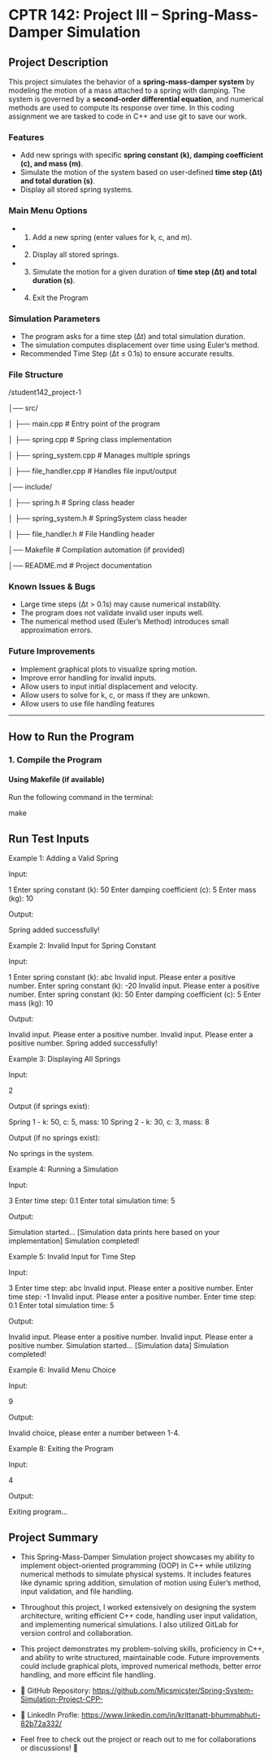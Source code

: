 # CPTR 142: Project III – Spring-Mass-Damper Simulation

## Project Description
This project simulates the behavior of a **spring-mass-damper system** by modeling the motion of a mass attached to a spring with damping. The system is governed by a **second-order differential equation**, and numerical methods are used to compute its response over time. In this coding assignment we are tasked to code in C++ and use git to save our work.



### Features
- Add new springs with specific **spring constant (k), damping coefficient (c), and mass (m)**.
- Simulate the motion of the system based on user-defined **time step (Δt) and total duration (s)**.
- Display all stored spring systems.

### Main Menu Options
- 1. Add a new spring (enter values for k, c, and m).
- 2. Display all stored springs.
- 3. Simulate the motion for a given duration of **time step (Δt) and total duration (s)**.
- 4. Exit the Program

### Simulation Parameters
- The program asks for a time step (Δt) and total simulation duration.
- The simulation computes displacement over time using Euler’s method.
- Recommended Time Step (Δt ≤ 0.1s) to ensure accurate results.

### File Structure

/student142_project-1

│── src/

│   ├── main.cpp          # Entry point of the program

│   ├── spring.cpp        # Spring class implementation

│   ├── spring_system.cpp # Manages multiple springs

│   ├── file_handler.cpp # Handles file input/output

│── include/

│   ├── spring.h          # Spring class header

│   ├── spring_system.h   # SpringSystem class header

│   ├── file_handler.h # File Handling header

│── Makefile              # Compilation automation (if provided)

│── README.md             # Project documentation

### Known Issues & Bugs
- Large time steps (Δt > 0.1s) may cause numerical instability.
- The program does not validate invalid user inputs well.
- The numerical method used (Euler’s Method) introduces small approximation errors.

### Future Improvements
- Implement graphical plots to visualize spring motion.
- Improve error handling for invalid inputs.
- Allow users to input initial displacement and velocity.
- Allow users to solve for k, c, or mass if they are unkown.
- Allow users to use file handling features


---

## How to Run the Program

### 1. Compile the Program
#### Using Makefile (if available)
Run the following command in the terminal:

make

## Run Test Inputs

Example 1: Adding a Valid Spring

Input:

1
Enter spring constant (k): 50
Enter damping coefficient (c): 5
Enter mass (kg): 10

Output:

Spring added successfully!

Example 2: Invalid Input for Spring Constant

Input:

1
Enter spring constant (k): abc
Invalid input. Please enter a positive number.
Enter spring constant (k): -20
Invalid input. Please enter a positive number.
Enter spring constant (k): 50
Enter damping coefficient (c): 5
Enter mass (kg): 10

Output:

Invalid input. Please enter a positive number.
Invalid input. Please enter a positive number.
Spring added successfully!

Example 3: Displaying All Springs

Input:

2

Output (if springs exist):

Spring 1 - k: 50, c: 5, mass: 10
Spring 2 - k: 30, c: 3, mass: 8

Output (if no springs exist):

No springs in the system.

Example 4: Running a Simulation

Input:

3
Enter time step: 0.1
Enter total simulation time: 5

Output:

Simulation started...
[Simulation data prints here based on your implementation]
Simulation completed!

Example 5: Invalid Input for Time Step

Input:

3
Enter time step: abc
Invalid input. Please enter a positive number.
Enter time step: -1
Invalid input. Please enter a positive number.
Enter time step: 0.1
Enter total simulation time: 5

Output:

Invalid input. Please enter a positive number.
Invalid input. Please enter a positive number.
Simulation started...
[Simulation data]
Simulation completed!



Example 6: Invalid Menu Choice

Input:

9

Output:

Invalid choice, please enter a number between 1-4.

Example 8: Exiting the Program

Input:

4

Output:

Exiting program...



## Project Summary

- This Spring-Mass-Damper Simulation project showcases my ability to implement object-oriented programming (OOP) in C++ while utilizing numerical methods to simulate physical systems. It includes features like dynamic spring addition, simulation of motion using Euler’s method, input validation, and file handling.

- Throughout this project, I worked extensively on designing the system architecture, writing efficient C++ code, handling user input validation, and implementing numerical simulations. I also utilized GitLab for version control and collaboration.

- This project demonstrates my problem-solving skills, proficiency in C++, and ability to write structured, maintainable code. Future improvements could include graphical plots, improved numerical methods, better error handling, and more efficint file handling.

- 🔗 GitHub Repository: https://github.com/Micsmicster/Spring-System-Simulation-Project-CPP- 
- 🔗 LinkedIn Profle: https://www.linkedin.com/in/krittanatt-bhummabhuti-82b72a332/

- Feel free to check out the project or reach out to me for collaborations or discussions! 🚀

